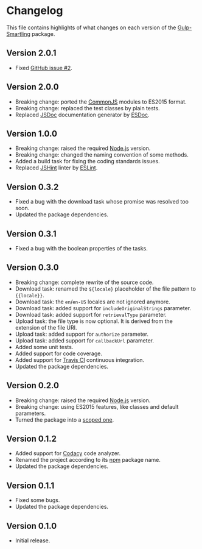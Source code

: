 # Changelog
This file contains highlights of what changes on each version of the [Gulp-Smartling](https://github.com/aquafadas-com/gulp-smartling) package.

## Version 2.0.1
- Fixed [GitHub issue #2](https://github.com/aquafadas-com/gulp-smartling/issues/2).

## Version 2.0.0
- Breaking change: ported the [CommonJS](https://nodejs.org/api/modules.html) modules to ES2015 format.
- Breaking change: replaced the test classes by plain tests.
- Replaced [JSDoc](http://usejsdoc.org) documentation generator by [ESDoc](https://esdoc.org).

## Version 1.0.0
- Breaking change: raised the required [Node.js](https://nodejs.org) version.
- Breaking change: changed the naming convention of some methods.
- Added a build task for fixing the coding standards issues.
- Replaced [JSHint](http://jshint.com) linter by [ESLint](http://eslint.org).

## Version 0.3.2
- Fixed a bug with the download task whose promise was resolved too soon.
- Updated the package dependencies.

## Version 0.3.1
- Fixed a bug with the boolean properties of the tasks.

## Version 0.3.0
- Breaking change: complete rewrite of the source code.
- Download task: renamed the `${locale}` placeholder of the file pattern to `{{locale}}`.
- Download task: the `en`/`en-US` locales are not ignored anymore.
- Download task: added support for `includeOriginalStrings` parameter. 
- Download task: added support for `retrievalType` parameter. 
- Upload task: the file type is now optional. It is derived from the extension of the file URI.
- Upload task: added support for `authorize` parameter. 
- Upload task: added support for `callbackUrl` parameter. 
- Added some unit tests.
- Added support for code coverage.
- Added support for [Travis CI](https://travis-ci.org) continuous integration.
- Updated the package dependencies.

## Version 0.2.0
- Breaking change: raised the required [Node.js](https://nodejs.org) version.
- Breaking change: using ES2015 features, like classes and default parameters.
- Turned the package into a [scoped one](https://docs.npmjs.com/getting-started/scoped-packages).

## Version 0.1.2
- Added support for [Codacy](https://www.codacy.com) code analyzer.
- Renamed the project according to its [npm](https://www.npmjs.com) package name.
- Updated the package dependencies.

## Version 0.1.1
- Fixed some bugs.
- Updated the package dependencies.

## Version 0.1.0
- Initial release.
